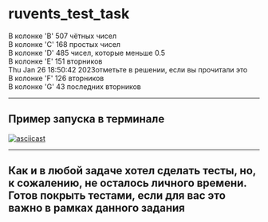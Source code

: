 # ruvents_test_task

В колонке 'B' 507 чётных чисел  
В колонке 'C' 168 простых чисел  
В колонке 'D' 485 чисел, которые меньше 0.5  
В колонке 'E' 151 вторников  
Thu Jan 26 18:50:42 2023отметьте в решении, если вы прочитали это  
В колонке 'F' 126 вторников  
В колонке 'G' 43 последних вторников  

---

## Пример запуска в терминале

[![asciicast](https://asciinema.org/a/EbY7z7zmNKsVKBzIeNF3IDI9y.svg)](https://asciinema.org/a/EbY7z7zmNKsVKBzIeNF3IDI9y)

---

## Как и в любой задаче хотел сделать тесты, но, к сожалению, не осталось личного времени. Готов покрыть тестами, если для вас это важно в рамках данного задания
